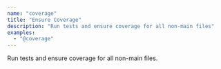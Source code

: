 ```yaml
---
name: "coverage"
title: "Ensure Coverage"
description: "Run tests and ensure coverage for all non-main files"
examples:
  - "@coverage"
---
```


Run tests and ensure coverage for all non-main files.
